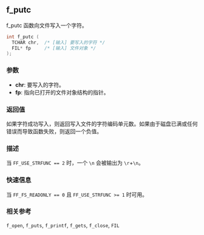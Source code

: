 ## f_putc

f_putc 函数向文件写入一个字符。

```c
int f_putc (
  TCHAR chr,  /* [输入] 要写入的字符 */
  FIL* fp     /* [输入] 文件对象 */
);
```

### 参数

*   **chr**: 要写入的字符。
*   **fp**: 指向已打开的文件对象结构的指针。

### 返回值

如果字符成功写入，则返回写入文件的字符编码单元数。如果由于磁盘已满或任何错误而导致函数失败，则返回一个负值。

### 描述

当 `FF_USE_STRFUNC == 2` 时，一个 `\n` 会被输出为 `\r`+`\n`。

### 快速信息

当 `FF_FS_READONLY == 0` 且 `FF_USE_STRFUNC >= 1` 时可用。

### 相关参考

`f_open`, `f_puts`, `f_printf`, `f_gets`, `f_close`, `FIL`

```